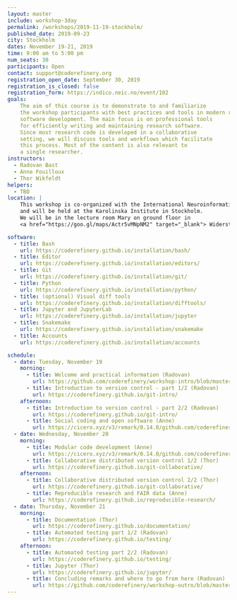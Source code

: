 ```yaml
---
layout: master
include: workshop-3day
permalink: /workshops/2019-11-19-stockholm/
published_date: 2019-09-23
city: Stockholm
dates: November 19-21, 2019
time: 9:00 am to 5:00 pm
num_seats: 30
participants: Open
contact: support@coderefinery.org
registration_open_date: September 30, 2019 
registration_is_closed: false
registration_form: https://indico.neic.no/event/102
goals:
    The aim of this course is to demonstrate to and familiarize
    the workshop participants with best practices and tools in modern research
    software development. The main focus is on professional tools
    for efficiently writing and maintaining research software.
    Since most research code is developed in a collaborative
    setting, we will discuss tools and workflows which facilitate
    this process. Most of the content is also relevant to
    a single researcher.
instructors:
  - Radovan Bast
  - Anne Fouilloux
  - Thor Wikfeldt
helpers:
  - TBD
location: |
    This workshop is co-organized with the International Neuroinformatics Coordinating Facility (INCF)
    and will be held at the Karolinska Institute in Stockholm.
    We will be in the lecture room Mary on ground floor in
    <a href="https://goo.gl/maps/Actr5vMNpNM2" target="_blank"> Widerströmska huset, Tomtebodavägen 18 A, Solna</a>, except for Tuesday and Wednesday afternoon when we will be in Scheelesalen on floor 3 of <a href="https://goo.gl/maps/ZgAVfjpDR112" target="_blank"> the Scheele laboratory, Tomtebodavägen 6, Solna.</a>

software:
  - title: Bash
    url: https://coderefinery.github.io/installation/bash/
  - title: Editor
    url: https://coderefinery.github.io/installation/editors/
  - title: Git
    url: https://coderefinery.github.io/installation/git/
  - title: Python
    url: https://coderefinery.github.io/installation/python/
  - title: (optional) Visual diff tools
    url: https://coderefinery.github.io/installation/difftools/
  - title: Jupyter and JupyterLab
    url: https://coderefinery.github.io/installation/jupyter
  - title: Snakemake
    url: https://coderefinery.github.io/installation/snakemake
  - title: Accounts
    url: https://coderefinery.github.io/installation/accounts

schedule:
  - date: Tuesday, November 19
    morning:
      - title: Welcome and practical information (Radovan)
        url: https://github.com/coderefinery/workshop-intro/blob/master/README.md
      - title: Introduction to version control - part 1/2 (Radovan)
        url: https://coderefinery.github.io/git-intro/
    afternoon:
      - title: Introduction to version control - part 2/2 (Radovan)
        url: https://coderefinery.github.io/git-intro/
      - title: Social coding and open software (Anne)
        url: https://cicero.xyz/v3/remark/0.14.0/github.com/coderefinery/social-coding/master/talk.md
  - date: Wednesday, November 20
    morning:
      - title: Modular code development (Anne)
        url: https://cicero.xyz/v3/remark/0.14.0/github.com/coderefinery/modular-code-development/master/talk.md
      - title: Collaborative distributed version control 1/2 (Thor)
        url: https://coderefinery.github.io/git-collaborative/
    afternoon:
      - title: Collaborative distributed version control 2/2 (Thor)
        url: https://coderefinery.github.io/git-collaborative/
      - title: Reproducible research and FAIR data (Anne)
        url: https://coderefinery.github.io/reproducible-research/
  - date: Thursday, November 21
    morning:
      - title: Documentation (Thor)
        url: https://coderefinery.github.io/documentation/
      - title: Automated testing part 1/2 (Radovan)
        url: https://coderefinery.github.io/testing/
    afternoon:
      - title: Automated testing part 2/2 (Radovan)
        url: https://coderefinery.github.io/testing/
      - title: Jupyter (Thor)
        url: https://coderefinery.github.io/jupyter/
      - title: Concluding remarks and where to go from here (Radovan)
        url: https://github.com/coderefinery/workshop-outro/blob/master/README.md
---
```


